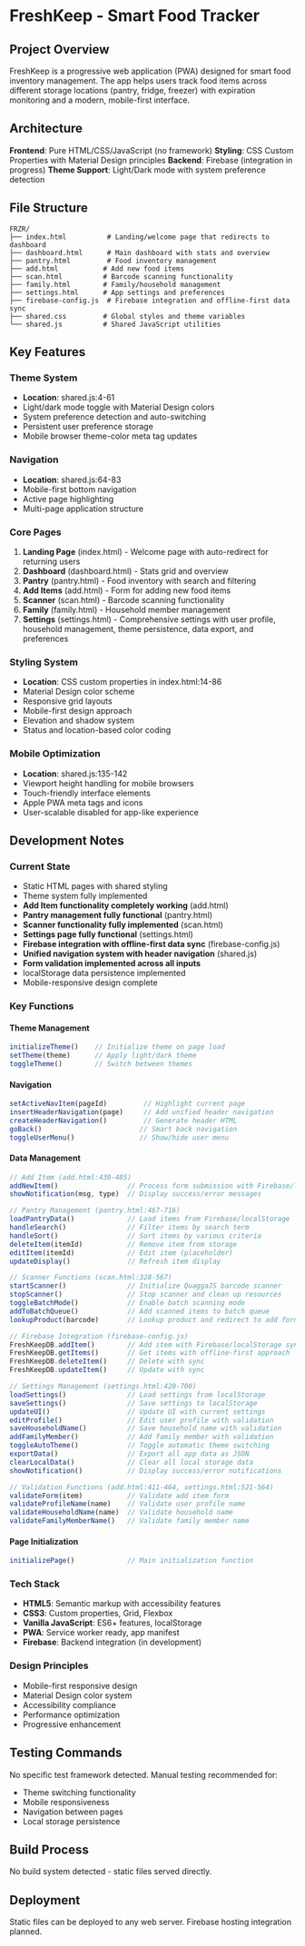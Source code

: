 # FreshKeep - Smart Food Tracker

## Project Overview

FreshKeep is a progressive web application (PWA) designed for smart food inventory management. The app helps users track food items across different storage locations (pantry, fridge, freezer) with expiration monitoring and a modern, mobile-first interface.

## Architecture

**Frontend**: Pure HTML/CSS/JavaScript (no framework)
**Styling**: CSS Custom Properties with Material Design principles
**Backend**: Firebase (integration in progress)
**Theme Support**: Light/Dark mode with system preference detection

## File Structure

```
FRZR/
├── index.html          # Landing/welcome page that redirects to dashboard
├── dashboard.html      # Main dashboard with stats and overview
├── pantry.html         # Food inventory management
├── add.html           # Add new food items
├── scan.html          # Barcode scanning functionality
├── family.html        # Family/household management
├── settings.html      # App settings and preferences
├── firebase-config.js  # Firebase integration and offline-first data sync
├── shared.css         # Global styles and theme variables
└── shared.js          # Shared JavaScript utilities
```

## Key Features

### Theme System
- **Location**: shared.js:4-61
- Light/dark mode toggle with Material Design colors
- System preference detection and auto-switching
- Persistent user preference storage
- Mobile browser theme-color meta tag updates

### Navigation
- **Location**: shared.js:64-83
- Mobile-first bottom navigation
- Active page highlighting
- Multi-page application structure

### Core Pages
1. **Landing Page** (index.html) - Welcome page with auto-redirect for returning users
2. **Dashboard** (dashboard.html) - Stats grid and overview
3. **Pantry** (pantry.html) - Food inventory with search and filtering
4. **Add Items** (add.html) - Form for adding new food items
5. **Scanner** (scan.html) - Barcode scanning functionality
6. **Family** (family.html) - Household member management
7. **Settings** (settings.html) - Comprehensive settings with user profile, household management, theme persistence, data export, and preferences

### Styling System
- **Location**: CSS custom properties in index.html:14-86
- Material Design color scheme
- Responsive grid layouts
- Mobile-first design approach
- Elevation and shadow system
- Status and location-based color coding

### Mobile Optimization
- **Location**: shared.js:135-142
- Viewport height handling for mobile browsers
- Touch-friendly interface elements
- Apple PWA meta tags and icons
- User-scalable disabled for app-like experience

## Development Notes

### Current State
- Static HTML pages with shared styling
- Theme system fully implemented
- **Add Item functionality completely working** (add.html)
- **Pantry management fully functional** (pantry.html)
- **Scanner functionality fully implemented** (scan.html)
- **Settings page fully functional** (settings.html)
- **Firebase integration with offline-first data sync** (firebase-config.js)
- **Unified navigation system with header navigation** (shared.js)
- **Form validation implemented across all inputs**
- localStorage data persistence implemented
- Mobile-responsive design complete

### Key Functions

#### Theme Management
```javascript
initializeTheme()    // Initialize theme on page load
setTheme(theme)      // Apply light/dark theme
toggleTheme()        // Switch between themes
```

#### Navigation
```javascript
setActiveNavItem(pageId)         // Highlight current page
insertHeaderNavigation(page)     // Add unified header navigation
createHeaderNavigation()         // Generate header HTML
goBack()                        // Smart back navigation
toggleUserMenu()                // Show/hide user menu
```

#### Data Management
```javascript
// Add Item (add.html:430-485)
addNewItem()                 // Process form submission with Firebase/localStorage sync
showNotification(msg, type)  // Display success/error messages

// Pantry Management (pantry.html:467-716)
loadPantryData()             // Load items from Firebase/localStorage
handleSearch()               // Filter items by search term
handleSort()                 // Sort items by various criteria
deleteItem(itemId)           // Remove item from storage
editItem(itemId)             // Edit item (placeholder)
updateDisplay()              // Refresh item display

// Scanner Functions (scan.html:328-567)
startScanner()               // Initialize QuaggaJS barcode scanner
stopScanner()                // Stop scanner and clean up resources
toggleBatchMode()            // Enable batch scanning mode
addToBatchQueue()            // Add scanned items to batch queue
lookupProduct(barcode)       // Lookup product and redirect to add form

// Firebase Integration (firebase-config.js)
FreshKeepDB.addItem()        // Add item with Firebase/localStorage sync
FreshKeepDB.getItems()       // Get items with offline-first approach
FreshKeepDB.deleteItem()     // Delete with sync
FreshKeepDB.updateItem()     // Update with sync

// Settings Management (settings.html:420-700)
loadSettings()               // Load settings from localStorage
saveSettings()               // Save settings to localStorage
updateUI()                   // Update UI with current settings
editProfile()                // Edit user profile with validation
saveHouseholdName()          // Save household name with validation
addFamilyMember()            // Add family member with validation
toggleAutoTheme()            // Toggle automatic theme switching
exportData()                 // Export all app data as JSON
clearLocalData()             // Clear all local storage data
showNotification()           // Display success/error notifications

// Validation Functions (add.html:411-464, settings.html:521-564)
validateForm(item)           // Validate add item form
validateProfileName(name)    // Validate user profile name
validateHouseholdName(name)  // Validate household name
validateFamilyMemberName()   // Validate family member name
```

#### Page Initialization
```javascript
initializePage()             // Main initialization function
```

### Tech Stack
- **HTML5**: Semantic markup with accessibility features
- **CSS3**: Custom properties, Grid, Flexbox
- **Vanilla JavaScript**: ES6+ features, localStorage
- **PWA**: Service worker ready, app manifest
- **Firebase**: Backend integration (in development)

### Design Principles
- Mobile-first responsive design
- Material Design color system
- Accessibility compliance
- Performance optimization
- Progressive enhancement

## Testing Commands

No specific test framework detected. Manual testing recommended for:
- Theme switching functionality
- Mobile responsiveness
- Navigation between pages
- Local storage persistence

## Build Process

No build system detected - static files served directly.

## Deployment

Static files can be deployed to any web server. Firebase hosting integration planned.